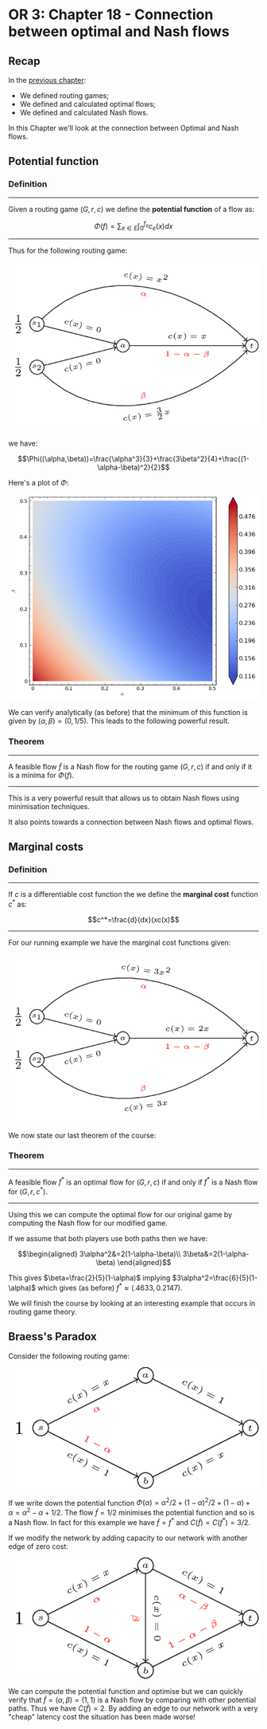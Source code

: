 # OR 3: Chapter 18 - Connection between optimal and Nash flows

## Recap

In the [previous chapter](Chapter_17_Routing_games.pdf):

- We defined routing games;
- We defined and calculated optimal flows;
- We defined and calculated Nash flows.

In this Chapter we'll look at the connection between Optimal and Nash flows.

## Potential function

### Definition

---

Given a routing game $(G,r,c)$ we define the **potential function** of a flow as:

$$\Phi(f)=\sum_{e\in E}\int_0^{f_e}c_e(x)dx$$

---

Thus for the following routing game:

![](images/L17-img04.png)

we have:

$$\Phi((\alpha,\beta))=\frac{\alpha^3}{3}+\frac{3\beta^2}{4}+\frac{(1-\alpha-\beta)^2}{2}$$

Here's a plot of $\Phi$:

![](plots/L18-plot01.png)

We can verify analytically (as before) that the minimum of this function is given by $(\alpha,\beta)=(0,1/5)$. This leads to the following powerful result.

### Theorem

---

A feasible flow $\tilde f$ is a Nash flow for the routing game $(G,r,c)$ if and only if it is a minima for $\Phi(f)$.

---

This is a very powerful result that allows us to obtain Nash flows using minimisation techniques.

It also points towards a connection between Nash flows and optimal flows.

## Marginal costs

### Definition

---

If $c$ is a differentiable cost function the we define the **marginal cost** function $c^*$ as:

$$c^*=\frac{d}{dx}(xc(x)$$

---

For our running example we have the marginal cost functions given:

![](images/L18-img01.png)

We now state our last theorem of the course:

### Theorem

---

A feasible flow $f^*$ is an optimal flow for $(G,r,c)$ if and only if $f^*$ is a Nash flow for $(G,r,c^*)$.

---

Using this we can compute the optimal flow for our original game by computing the Nash flow for our modified game.

If we assume that both players use both paths then we have:

$$\begin{aligned}
3\alpha^2&=2(1-\alpha-\beta)\\
3\beta&=2(1-\alpha-\beta)
\end{aligned}$$

This gives $\beta=\frac{2}{5}(1-\alpha)$ implying $3\alpha^2=\frac{6}{5}(1-\alpha)$ which gives (as before) $f^* \approx(.4633,0.2147)$.


We will finish the course by looking at an interesting example that occurs in routing game theory.

## Braess's Paradox

Consider the following routing game:

![](images/L18-img02.png)

If we write down the potential function $\Phi(\alpha)=\alpha^2/2+(1-\alpha)^2/2+(1-\alpha)+\alpha=\alpha^2 -\alpha + 1/2$. The flow $\tilde f=1/2$ minimises the potential function and so is a Nash flow. In fact for this example we have $\tilde f=f^*$ and $C(\tilde f)=C(f^*)=3/2$.

If we modify the network by adding capacity to our network with another edge of zero cost:

![](images/L18-img03.png)

We can compute the potential function and optimise but we can quickly verify that $\tilde f=(\alpha,\beta)=(1,1)$ is a Nash flow by comparing with other potential paths. Thus we have $C(\tilde f)=2$. By adding an edge to our network with a very "cheap" latency cost the situation has been made worse!
